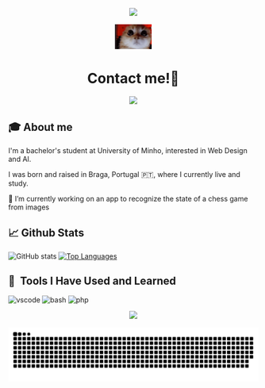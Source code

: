 <p align="center">
  <img src="https://capsule-render.vercel.app/api?type=waving&color=gradient&text=Hello%20There!%20I'm%20Pedro!&height=100&section=header"/>
</p>
<p align="center">
  <img src="https://raw.githubusercontent.com/pedromeruge/pedromeruge/master/profile_gif.gif" height="50">
</p> 

<h1 align="center">
  Contact me!💬
</h1>

<p align="center">
  <a href="https://www.linkedin.com/in/pedromeruge/">
    <img height="50" src="https://user-images.githubusercontent.com/46517096/166973395-19676cd8-f8ec-4abf-83ff-da8243505b82.png"/>
  </a>
  <!-- To add other links in future...
  -->
</p>

## 🎓 About me

I'm a bachelor's student at University of Minho, interested in Web Design and AI.

I was born and raised in Braga, Portugal 🇵🇹, where I currently live and study. 

🔭 I’m currently working on an app to recognize the state of a chess game from images

## 📈 Github Stats
![GitHub stats](https://github-readme-stats.vercel.app/api?username=pedromeruge&count_private=true&show_icons=true&theme=dracula&hide=contribs&hide_border=true)
[![Top Languages](https://github-readme-stats.vercel.app/api/top-langs/?username=pedromeruge&layout=compact&theme=dracula&hide_border=true)](https://github.com/anuraghazra/github-readme-stats)

<h2> 🚀 &nbsp;Tools I Have Used and Learned</h2>
<p align="left">
  <img src="https://cdn.jsdelivr.net/gh/devicons/devicon/icons/vscode/vscode-original.svg" alt="vscode" width="45" height="45"/>
  <img src="https://cdn.jsdelivr.net/gh/devicons/devicon/icons/bash/bash-original.svg" alt="bash" width="45" height="45"/>
  <img src="https://cdn.jsdelivr.net/gh/devicons/devicon/icons/php/php-original.svg" alt="php" width="45" height="45"/>
</p>

<p align="center">
  <img src="https://capsule-render.vercel.app/api?type=waving&color=gradient&height=100&section=footer"/>
</p>

<picture>
  <source media="(prefers-color-scheme: dark)" srcset="https://raw.githubusercontent.com/pedromeruge/pedromeruge/output/github-contribution-grid-snake-dark.svg">
  <source media="(prefers-color-scheme: light)" srcset="https://raw.githubusercontent.com/pedromeruge/pedromeruge/output/github-contribution-grid-snake.svg">
  <img alt="github contribution grid snake animation" src="https://raw.githubusercontent.com/pedromeruge/pedromeruge/output/github-contribution-grid-snake.svg">
</picture>

<!--
**pedromeruge/pedromeruge** is a ✨ _special_ ✨ repository because its `README.md` (this file) appears on your GitHub profile.

<!--
Here are some ideas to get you started:

- 🔭 I’m currently working on ...
- 🌱 I’m currently learning ...
- 👯 I’m looking to collaborate on ...
- 🤔 I’m looking for help with ...
- 💬 Ask me about ...
- 📫 How to reach me: ...
- 😄 Pronouns: ...
- ⚡ Fun fact: ...
-->

